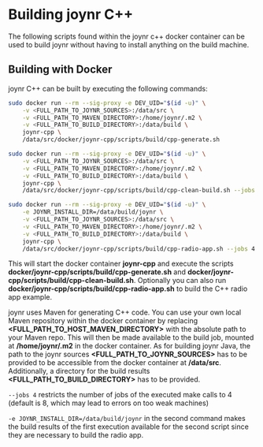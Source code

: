 # Building joynr C++
The following scripts found within the joynr c++ docker container can be used
to build joynr without having to install anything on the build machine.

## Building with Docker
joynr C++ can be built by executing the following commands:

```bash
sudo docker run --rm --sig-proxy -e DEV_UID="$(id -u)" \
    -v <FULL_PATH_TO_JOYNR_SOURCES>:/data/src \
    -v <FULL_PATH_TO_MAVEN_DIRECTORY>:/home/joynr/.m2 \
    -v <FULL_PATH_TO_BUILD_DIRECTORY>:/data/build \
    joynr-cpp \
    /data/src/docker/joynr-cpp/scripts/build/cpp-generate.sh

sudo docker run --rm --sig-proxy -e DEV_UID="$(id -u)" \
    -v <FULL_PATH_TO_JOYNR_SOURCES>:/data/src \
    -v <FULL_PATH_TO_MAVEN_DIRECTORY>:/home/joynr/.m2 \
    -v <FULL_PATH_TO_BUILD_DIRECTORY>:/data/build \
    joynr-cpp \
    /data/src/docker/joynr-cpp/scripts/build/cpp-clean-build.sh --jobs 4

sudo docker run --rm --sig-proxy -e DEV_UID="$(id -u)" \
    -e JOYNR_INSTALL_DIR=/data/build/joynr \
    -v <FULL_PATH_TO_JOYNR_SOURCES>:/data/src \
    -v <FULL_PATH_TO_MAVEN_DIRECTORY>:/home/joynr/.m2 \
    -v <FULL_PATH_TO_BUILD_DIRECTORY>:/data/build \
    joynr-cpp \
    /data/src/docker/joynr-cpp/scripts/build/cpp-radio-app.sh --jobs 4
```


This will start the docker container **joynr-cpp** and execute the scripts **docker/joynr-cpp/scripts/build/cpp-generate.sh** and **docker/joynr-cpp/scripts/build/cpp-clean-build.sh**. Optionally you can also run **docker/joynr-cpp/scripts/build/cpp-radio-app.sh** to build the C++ radio app example.

joynr uses Maven for generating C++ code. You can use your own local Maven repository within the docker container by replacing **&lt;FULL_PATH_TO_HOST_MAVEN_DIRECTORY&gt;** with the absolute path to your Maven repo. This will then be made available to the build job, mounted at **/home/joynr/.m2** in the docker container. As for building joynr Java, the path to the joynr sources **&lt;FULL_PATH_TO_JOYNR_SOURCES&gt;** has to be provided to be accessible from the docker container at **/data/src**. Additionally, a directory for the build results **&lt;FULL_PATH_TO_BUILD_DIRECTORY&gt;** has to be provided.

```--jobs 4``` restricts the number of jobs of the executed make calls to 4 (default is 8, which may lead to errors on too weak machines)

```-e JOYNR_INSTALL_DIR=/data/build/joynr``` in the second command makes the build results of the first execution available for the second script since they are necessary to build the radio app.
